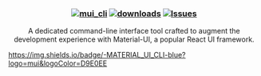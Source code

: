 <h3 align="center">
	
[![mui_cli](https://img.shields.io/badge/-MATERIAL_UI_CLI-blue?logo=mui&logoColor=D9E0EE)](https://github.com/amoskyalo/material-UI-CLI)
[![downloads](https://img.shields.io/npm/dt/next-gen-mui.svg?style=for-the-badge&logo=npm&color=74c7ec&logoColor=D9E0EE&labelColor=302D41)](https://www.npmjs.com/package/next-gen-mui)
<a href="https://github.com/amoskyalo/material-UI-CLI/issues">
	<img alt="Issues" src="https://img.shields.io/github/issues/amoskyalo/material-UI-CLI?style=for-the-badge&logo=gitbook&color=cba6f7&logoColor=D9E0EE&labelColor=302D41"></a>
</h3>

<p align="center">
	A dedicated command-line interface tool crafted to augment the development experience with Material-UI, a popular React UI framework.
</p>

https://img.shields.io/badge/-MATERIAL_UI_CLI-blue?logo=mui&logoColor=D9E0EE
